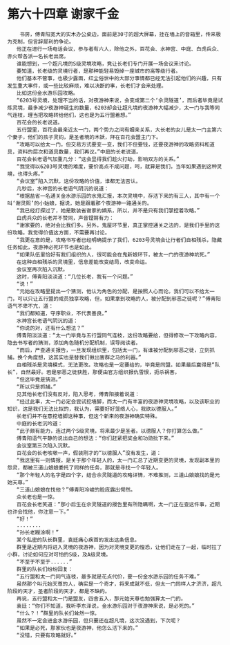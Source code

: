 # 第六十四章 谢家千金
        书房，傅青阳宽大的实木办公桌边，面前是30寸的超大屏幕，挂在墙上的音箱里，传来极为克制，但言辞犀利的争论。
       他正在进行一场电话会议，参与者有六人，除他之外，百花会、水神宫、中庭、白虎兵众、赤火帮各派一名长老出席。
       谁能想到，一个超凡境的S级灵境攻略，竟让长老们专门开展一场会议来讨论。
       要知道，长老级的灵境行者，是那种能轻易毁掉一座城市的高等级行者。
       他们基本不管事，也极少露面，红尘俗世中的大部分事情都已经无法引起他们的兴趣，只有发生重大事件，或一些比较麻烦，难以决断的事，长老们才会来处理。
       比如这份金水游乐园攻略。
       “6203号灵境，处理不当的话，对夜游神来说，会变成第二个‘佘灵隧道’，而后者毕竟是试炼灵境，最多减少夜游神诞生的数量，6203却会让超凡境的夜游神大幅减少，太一门与我等同气连枝，理当把攻略转给他们，这也是为五行盟着想。”
       百花会的长老说道。
       五行盟里，百花会最亲近太一门，两个势力之间有姻亲关系，大长老的女儿是太一门主第六个妻子，他们的孩子灵钧，是圣者境的木妖，拜在百花会盟主门下。
       “攻略可以给太一门，但交易方式要变一变，我们不但要钱，还要夜游神的攻略资料和道具，资料的层次和道具数量，我们再议。”中庭的长老说道。
       百花会长老语气加重几分：“这会显得我们趁火打劫，影响双方的关系。”
       “我觉得以6203号灵境的难度，要价高点不成问题，呵，就算是我们，当年如果遇到这种灵境，也得头疼。”
       “会议室”陷入沉默，这份攻略的价值，谁都无法否认。
       几秒后，水神宫的长老语气阴沉的说道：
       “根据盐省一名通关金水游乐园的水鬼汇报，本次灵境中，存活下来的有三人，其中有一个叫‘谢灵熙’的小姑娘，据说，她是跟着那个夜游神一路通关的。
       “我已经打探过了，她是散装省谢家的嫡系，所以，并不是只有我们掌控着攻略。”
       白虎兵众的长老并不赞同，声音铿锵有力：
       “谢家要的，绝对会比我们多。另外，鬼屋环节里，真正掌控通关之法的，是我们手里的这份攻略。我觉得价值这方面，不需要再讨论。
       “我更在意的是，攻略书写者已经明确提示了我们，6203号灵境会让行者们自相残杀，隐藏任务如此，夜游神必死环节也是如此。
       “如果队伍里恰好有我们组织的人，很可能会在鬼新娘环节，被太一门的夜游神坑死。”
       在这种自相残杀的灵境里，信息差能改变结局，改变命运。
       会议室再次陷入沉默。
       这时，傅青阳淡淡道：“几位长老，我有一个问题。”
       “说！”
       “元始在攻略里提出一个猜测，他认为角色的分配，是按照人心而论。我们可以不给太一门，可以只让五行盟的成员独享攻略，但，如果拿到攻略的人，被分配到邪恶之徒呢？”傅青阳语气不卑不亢，道：
       “我们都知道，守序职业，不代表善良。”
       水神宫长老语气阴沉的道：
       “你说的对，还有什么想法？”
       傅青阳淡淡道：“太一门毕竟与五行盟同气连枝，这份攻略要给，但得修改一下攻略内容，隐去书写者的猜测，添加角色随机分配机制，误导阅读者。
       “而后，严查通关报告，一旦发现组织里，包括太一门，有谁被分配到邪恶之徒，立刻抓捕。换个角度想，这其实也是替我们揪出害群之马的利器。”
       自相残杀是灵境模式，无法更改。攻略也是一定要给的，毕竟是同盟。如果最后赢得是“队长”，自然最好。若是邪恶之徒获胜，那便由官方组织报仇雪恨，扼杀祸害。
       “但这毕竟是猜测。”
       “所以只是抓捕。”
       见其他长老们没有反对，陷入思考，傅青阳接着说道：
       “经过此事，太一门必定会尝试挖墙脚，而太一门有丰富的夜游神灵境攻略，以及该职业的知识，这是我们无法比拟的，我认为，需要好好笼络人心，我欲以德服人。”
       长老们并不在意挖墙脚这种事，但这个新来的夜游神确实特殊。
       中庭的长老沉吟道：
       “此子颇有能力，连过两个S级灵境，将来最少是圣者。以德服人？你打算怎么做。”
       傅青阳语气平静的说出自己的想法：“你们赶紧把奖金和功勋批下来。”
       会议室第三次陷入沉默。
       百花会的长老咳嗽一声，假装刚才的“以德服人”没有发生，道：
       “我这里有一则情报，是关于那个年轻人的，太一门汇总了近期变更的灵境，发现副本里的怨灵，都被三道山娘娘委托了同样的任务，那就是寻找一个年轻人。
       “那个年轻人的名字是四个字，结合佘灵隧道的攻略详情，不难推测，三道山娘娘找的是元始天尊。”
       “三道山娘娘在找他？”傅青阳冷峻的脸庞露出愕然。
       众长老也是一惊。
       百花会长老笑道：“那小后生在佘灵隧道的报告里有所隐瞒啊，太一门正在查这件事，近期也许会找他，你注意一下。”
       “好！”
       ........
       “孙长老糊涂啊！”
       某个私密的队长群里，袁廷痛心疾首的发出这条信息。
       群里是近期内将进入灵境的夜游神，因为对灵境变更的惶恐，让他们走在了一起，临时拉了小群，讨论如何应对可怕的S级，及A级灵境。
       “不至于不至于......”
       群里的队长们纷纷回复：
       “五行盟和太一门同气连枝，最多就是花点代价，要一份金水游乐园的任务不难。”
       虽然那个叫元始天尊的人，确实是一个奇才，将来成就不低，但太一门同样人才济济，超凡阶段的天才，圣者阶段的天才，都是不缺的。
       再说，五行盟和太一门是盟友，四舍五入，那元始天尊也勉强算太一门的。
       袁廷：“你们不知道，我听李东泽说，金水游乐园对于夜游神来说，是必死的。”
       “什么？！”群里的队长们耸然一惊。
       虽然不一定会进金水游乐园，但只要还在超凡境，这次没遇到，下次呢？
       “如果是必死，那家伙也是夜游神，他怎么活下来的。”
       “没错，只要有攻略就好。”